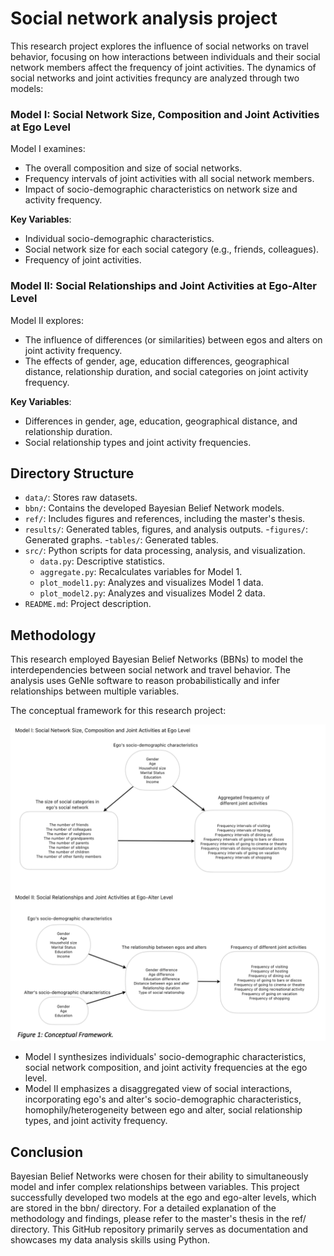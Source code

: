 # Social network analysis project
This research project explores the influence of social networks on travel behavior, focusing on how interactions between individuals and their social network members affect the frequency of joint activities. The dynamics of social networks and joint activities frequncy are analyzed through two models:

### Model I: Social Network Size, Composition and Joint Activities at Ego Level
Model I examines:
- The overall composition and size of social networks.
- Frequency intervals of joint activities with all social network members.
- Impact of socio-demographic characteristics on network size and activity frequency.

**Key Variables**:
- Individual socio-demographic characteristics.
- Social network size for each social category (e.g., friends, colleagues).
- Frequency of joint activities.

### Model II: Social Relationships and Joint Activities at Ego-Alter Level
Model II explores:
- The influence of differences (or similarities) between egos and alters on joint activity frequency.
- The effects of gender, age, education differences, geographical distance, relationship duration, and social categories on joint activity frequency.

**Key Variables**:
- Differences in gender, age, education, geographical distance, and relationship duration.
- Social relationship types and joint activity frequencies.

## Directory Structure
- `data/`: Stores raw datasets.
- `bbn/`: Contains the developed Bayesian Belief Network models.
- `ref/`: Includes figures and references, including the master's thesis.
- `results/`: Generated tables, figures, and analysis outputs.
  -`figures/`: Generated graphs.
  -`tables/`: Generated tables.
- `src/`: Python scripts for data processing, analysis, and visualization.
  - `data.py`: Descriptive statistics.
  - `aggregate.py`: Recalculates variables for Model 1.
  - `plot_model1.py`: Analyzes and visualizes Model 1 data.
  - `plot_model2.py`: Analyzes and visualizes Model 2 data.
- `README.md`: Project description.


## Methodology
This research employed Bayesian Belief Networks (BBNs) to model the interdependencies between social network and travel behavior. The analysis uses GeNIe software to reason probabilistically and infer relationships between multiple variables.

The conceptual framework for this research project:

![Concentual Framework](ref/con_framework.png)

- Model I synthesizes individuals' socio-demographic characteristics, social network composition, and joint activity frequencies at the ego level.
- Model II emphasizes a disaggregated view of social interactions, incorporating ego's and alter's socio-demographic characteristics, homophily/heterogeneity between ego and alter, social relationship types, and joint activity frequency.

## Conclusion
Bayesian Belief Networks were chosen for their ability to simultaneously model and infer complex relationships between variables. This project successfully developed two models at the ego and ego-alter levels, which are stored in the bbn/ directory.
For a detailed explanation of the methodology and findings, please refer to the master's thesis in the ref/ directory. This GitHub repository primarily serves as documentation and showcases my data analysis skills using Python.

